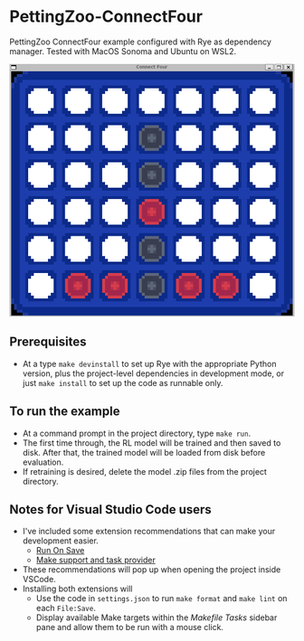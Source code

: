 # PettingZoo-ConnectFour

PettingZoo ConnectFour example configured with Rye as dependency manager. Tested with MacOS Sonoma and Ubuntu on WSL2.

<img src="res/c4.png">

## Prerequisites
* At a type `make devinstall` to set up Rye with the appropriate Python version, plus the project-level dependencies in development mode, or just `make install` to set up the code as runnable only.

## To run the example
* At a command prompt in the project directory, type `make run`.
* The first time through, the RL model will be trained and then saved to disk. After that, the trained model will be loaded from disk before evaluation.
* If retraining is desired, delete the model .zip files from the project directory.

## Notes for Visual Studio Code users
* I've included some extension recommendations that can make your development easier.
  * [Run On Save](https://marketplace.visualstudio.com/items?itemName=emeraldwalk.RunOnSave)
  * [Make support and task provider](https://marketplace.visualstudio.com/items?itemName=carlos-algms.make-task-provider)
* These recommendations will pop up when opening the project inside VSCode.
* Installing both extensions will
  * Use the code in `settings.json` to run `make format` and `make lint` on each `File:Save`.
  * Display available Make targets within the _Makefile Tasks_ sidebar pane and allow them to be run with a mouse click.